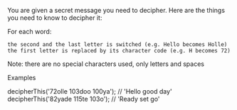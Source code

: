 You are given a secret message you need to decipher. Here are the things you need to know to decipher it:

For each word:

    the second and the last letter is switched (e.g. Hello becomes Holle)
    the first letter is replaced by its character code (e.g. H becomes 72)

Note: there are no special characters used, only letters and spaces

Examples

decipherThis('72olle 103doo 100ya'); // 'Hello good day'
decipherThis('82yade 115te 103o'); // 'Ready set go'